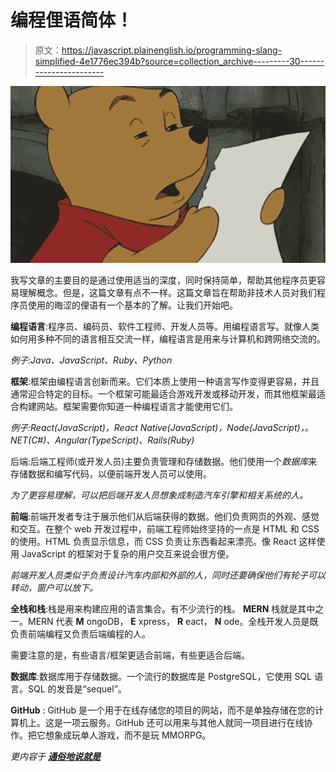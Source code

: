 # 编程俚语简体！

> 原文：<https://javascript.plainenglish.io/programming-slang-simplified-4e1776ec394b?source=collection_archive---------30----------------------->

![](img/5c916f2d0cb177cb1d5aec4332ad881f.png)

我写文章的主要目的是通过使用适当的深度，同时保持简单，帮助其他程序员更容易理解概念。但是，这篇文章有点不一样。这篇文章旨在帮助非技术人员对我们程序员使用的晦涩的俚语有一个基本的了解。让我们开始吧。

**编程语言**:程序员、编码员、软件工程师、开发人员等。用编程语言写。就像人类如何用多种不同的语言相互交流一样，编程语言是用来与计算机和跨网络交流的。

*例子:Java、JavaScript、Ruby、Python*

**框架**:框架由编程语言创新而来。它们本质上使用一种语言写作变得更容易，并且通常迎合特定的目标。一个框架可能最适合游戏开发或移动开发，而其他框架最适合构建网站。框架需要你知道一种编程语言才能使用它们。

*例子:React(JavaScript)，React Native(JavaScript)，Node(JavaScript)，。NET(C#)、Angular(TypeScript)、Rails(Ruby)*

后端:后端工程师(或开发人员)主要负责管理和存储数据。他们使用一个*数据库*来存储数据和编写代码，以便前端开发人员可以使用。

*为了更容易理解，可以把后端开发人员想象成制造汽车引擎和相关系统的人。*

**前端**:前端开发者专注于展示他们从后端获得的数据。他们负责网页的外观、感觉和交互。在整个 web 开发过程中，前端工程师始终坚持的一点是 HTML 和 CSS 的使用。HTML 负责显示信息，而 CSS 负责让东西看起来漂亮。像 React 这样使用 JavaScript 的框架对于复杂的用户交互来说会很方便。

*前端开发人员类似于负责设计汽车内部和外部的人，同时还要确保他们有轮子可以转动，窗户可以放下。*

**全栈和栈**:栈是用来构建应用的语言集合。有不少流行的栈。 **MERN** 栈就是其中之一。MERN 代表 **M** ongoDB， **E** xpress， **R** eact， **N** ode。全栈开发人员是既负责前端编程又负责后端编程的人。

需要注意的是，有些语言/框架更适合前端，有些更适合后端。

**数据库**:数据库用于存储数据。一个流行的数据库是 PostgreSQL，它使用 SQL 语言。SQL 的发音是“sequel”。

**GitHub** : GitHub 是一个用于在线存储您的项目的网站，而不是单独存储在您的计算机上。这是一项云服务。GitHub 还可以用来与其他人就同一项目进行在线协作。把它想象成玩单人游戏，而不是玩 MMORPG。

*更内容于* [***通俗地说就是***](http://plainenglish.io/)